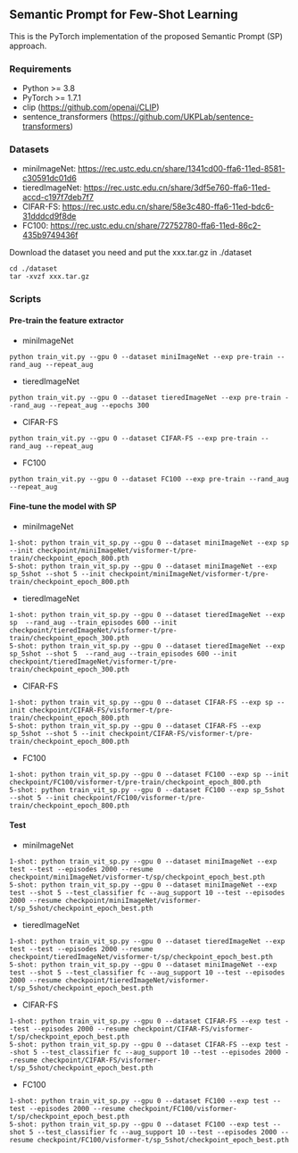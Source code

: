 ## Semantic Prompt for Few-Shot Learning

This is the PyTorch implementation of the proposed Semantic Prompt (SP) approach.

### Requirements
* Python >= 3.8
* PyTorch >= 1.7.1
* clip (https://github.com/openai/CLIP)
* sentence_transformers (https://github.com/UKPLab/sentence-transformers)

### Datasets
* miniImageNet: https://rec.ustc.edu.cn/share/1341cd00-ffa6-11ed-8581-c30591dc01d6
* tieredImageNet: https://rec.ustc.edu.cn/share/3df5e760-ffa6-11ed-accd-c197f7deb7f7
* CIFAR-FS: https://rec.ustc.edu.cn/share/58e3c480-ffa6-11ed-bdc6-31dddcd9f8de
* FC100: https://rec.ustc.edu.cn/share/72752780-ffa6-11ed-86c2-435b9749436f


Download the dataset you need and put the xxx.tar.gz in ./dataset
```
cd ./dataset
tar -xvzf xxx.tar.gz
```

### Scripts
#### Pre-train the feature extractor
* miniImageNet
```
python train_vit.py --gpu 0 --dataset miniImageNet --exp pre-train --rand_aug --repeat_aug
```
* tieredImageNet
```
python train_vit.py --gpu 0 --dataset tieredImageNet --exp pre-train --rand_aug --repeat_aug --epochs 300
```
* CIFAR-FS
```
python train_vit.py --gpu 0 --dataset CIFAR-FS --exp pre-train --rand_aug --repeat_aug
```
* FC100
```
python train_vit.py --gpu 0 --dataset FC100 --exp pre-train --rand_aug --repeat_aug
```

#### Fine-tune the model with SP
* miniImageNet
```
1-shot: python train_vit_sp.py --gpu 0 --dataset miniImageNet --exp sp --init checkpoint/miniImageNet/visformer-t/pre-train/checkpoint_epoch_800.pth
5-shot: python train_vit_sp.py --gpu 0 --dataset miniImageNet --exp sp_5shot --shot 5 --init checkpoint/miniImageNet/visformer-t/pre-train/checkpoint_epoch_800.pth
```

* tieredImageNet
```
1-shot: python train_vit_sp.py --gpu 0 --dataset tieredImageNet --exp sp  --rand_aug --train_episodes 600 --init checkpoint/tieredImageNet/visformer-t/pre-train/checkpoint_epoch_300.pth
5-shot: python train_vit_sp.py --gpu 0 --dataset tieredImageNet --exp sp_5shot --shot 5  --rand_aug --train_episodes 600 --init checkpoint/tieredImageNet/visformer-t/pre-train/checkpoint_epoch_300.pth
```

* CIFAR-FS
```
1-shot: python train_vit_sp.py --gpu 0 --dataset CIFAR-FS --exp sp --init checkpoint/CIFAR-FS/visformer-t/pre-train/checkpoint_epoch_800.pth
5-shot: python train_vit_sp.py --gpu 0 --dataset CIFAR-FS --exp sp_5shot --shot 5 --init checkpoint/CIFAR-FS/visformer-t/pre-train/checkpoint_epoch_800.pth
```
* FC100
```
1-shot: python train_vit_sp.py --gpu 0 --dataset FC100 --exp sp --init checkpoint/FC100/visformer-t/pre-train/checkpoint_epoch_800.pth
5-shot: python train_vit_sp.py --gpu 0 --dataset FC100 --exp sp_5shot --shot 5 --init checkpoint/FC100/visformer-t/pre-train/checkpoint_epoch_800.pth
```

#### Test
* miniImageNet
```
1-shot: python train_vit_sp.py --gpu 0 --dataset miniImageNet --exp test --test --episodes 2000 --resume checkpoint/miniImageNet/visformer-t/sp/checkpoint_epoch_best.pth
5-shot: python train_vit_sp.py --gpu 0 --dataset miniImageNet --exp test --shot 5 --test_classifier fc --aug_support 10 --test --episodes 2000 --resume checkpoint/miniImageNet/visformer-t/sp_5shot/checkpoint_epoch_best.pth
```

* tieredImageNet
```
1-shot: python train_vit_sp.py --gpu 0 --dataset tieredImageNet --exp test --test --episodes 2000 --resume checkpoint/tieredImageNet/visformer-t/sp/checkpoint_epoch_best.pth
5-shot: python train_vit_sp.py --gpu 0 --dataset miniImageNet --exp test --shot 5 --test_classifier fc --aug_support 10 --test --episodes 2000 --resume checkpoint/tieredImageNet/visformer-t/sp_5shot/checkpoint_epoch_best.pth
```

* CIFAR-FS
```
1-shot: python train_vit_sp.py --gpu 0 --dataset CIFAR-FS --exp test --test --episodes 2000 --resume checkpoint/CIFAR-FS/visformer-t/sp/checkpoint_epoch_best.pth
5-shot: python train_vit_sp.py --gpu 0 --dataset CIFAR-FS --exp test --shot 5 --test_classifier fc --aug_support 10 --test --episodes 2000 --resume checkpoint/CIFAR-FS/visformer-t/sp_5shot/checkpoint_epoch_best.pth
```

* FC100
```
1-shot: python train_vit_sp.py --gpu 0 --dataset FC100 --exp test --test --episodes 2000 --resume checkpoint/FC100/visformer-t/sp/checkpoint_epoch_best.pth
5-shot: python train_vit_sp.py --gpu 0 --dataset FC100 --exp test --shot 5 --test_classifier fc --aug_support 10 --test --episodes 2000 --resume checkpoint/FC100/visformer-t/sp_5shot/checkpoint_epoch_best.pth
```